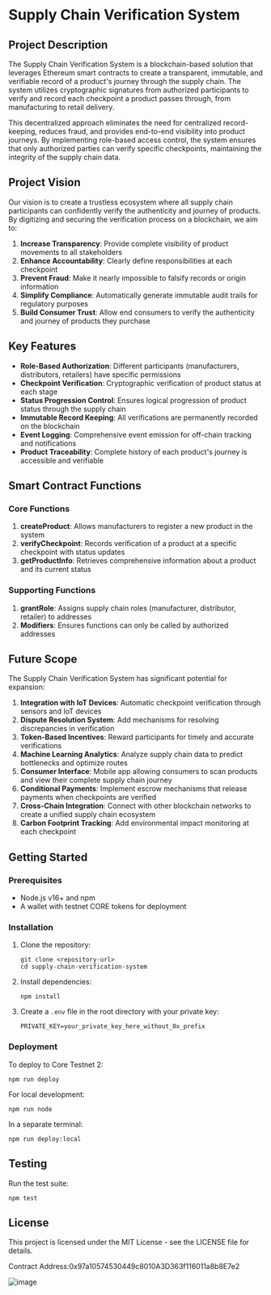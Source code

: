 # Supply Chain Verification System

## Project Description

The Supply Chain Verification System is a blockchain-based solution that leverages Ethereum smart contracts to create a transparent, immutable, and verifiable record of a product's journey through the supply chain. The system utilizes cryptographic signatures from authorized participants to verify and record each checkpoint a product passes through, from manufacturing to retail delivery.

This decentralized approach eliminates the need for centralized record-keeping, reduces fraud, and provides end-to-end visibility into product journeys. By implementing role-based access control, the system ensures that only authorized parties can verify specific checkpoints, maintaining the integrity of the supply chain data.

## Project Vision

Our vision is to create a trustless ecosystem where all supply chain participants can confidently verify the authenticity and journey of products. By digitizing and securing the verification process on a blockchain, we aim to:

1. **Increase Transparency**: Provide complete visibility of product movements to all stakeholders
2. **Enhance Accountability**: Clearly define responsibilities at each checkpoint
3. **Prevent Fraud**: Make it nearly impossible to falsify records or origin information
4. **Simplify Compliance**: Automatically generate immutable audit trails for regulatory purposes
5. **Build Consumer Trust**: Allow end consumers to verify the authenticity and journey of products they purchase

## Key Features

- **Role-Based Authorization**: Different participants (manufacturers, distributors, retailers) have specific permissions
- **Checkpoint Verification**: Cryptographic verification of product status at each stage
- **Status Progression Control**: Ensures logical progression of product status through the supply chain
- **Immutable Record Keeping**: All verifications are permanently recorded on the blockchain
- **Event Logging**: Comprehensive event emission for off-chain tracking and notifications
- **Product Traceability**: Complete history of each product's journey is accessible and verifiable

## Smart Contract Functions

### Core Functions

1. **createProduct**: Allows manufacturers to register a new product in the system
2. **verifyCheckpoint**: Records verification of a product at a specific checkpoint with status updates
3. **getProductInfo**: Retrieves comprehensive information about a product and its current status

### Supporting Functions

1. **grantRole**: Assigns supply chain roles (manufacturer, distributor, retailer) to addresses
2. **Modifiers**: Ensures functions can only be called by authorized addresses

## Future Scope

The Supply Chain Verification System has significant potential for expansion:

1. **Integration with IoT Devices**: Automatic checkpoint verification through sensors and IoT devices
2. **Dispute Resolution System**: Add mechanisms for resolving discrepancies in verification
3. **Token-Based Incentives**: Reward participants for timely and accurate verifications
4. **Machine Learning Analytics**: Analyze supply chain data to predict bottlenecks and optimize routes
5. **Consumer Interface**: Mobile app allowing consumers to scan products and view their complete supply chain journey
6. **Conditional Payments**: Implement escrow mechanisms that release payments when checkpoints are verified
7. **Cross-Chain Integration**: Connect with other blockchain networks to create a unified supply chain ecosystem
8. **Carbon Footprint Tracking**: Add environmental impact monitoring at each checkpoint

## Getting Started

### Prerequisites

- Node.js v16+ and npm
- A wallet with testnet CORE tokens for deployment

### Installation

1. Clone the repository:
   ```
   git clone <repository-url>
   cd supply-chain-verification-system
   ```

2. Install dependencies:
   ```
   npm install
   ```

3. Create a `.env` file in the root directory with your private key:
   ```
   PRIVATE_KEY=your_private_key_here_without_0x_prefix
   ```

### Deployment

To deploy to Core Testnet 2:

```
npm run deploy
```

For local development:

```
npm run node
```

In a separate terminal:

```
npm run deploy:local
```

## Testing

Run the test suite:

```
npm test
```

## License

This project is licensed under the MIT License - see the LICENSE file for details.


Contract Address:0x97a10574530449c8010A3D363f116011a8b8E7e2


![image](https://github.com/user-attachments/assets/f517eb4d-1a9c-406e-97d0-3f97b4e15a12)
